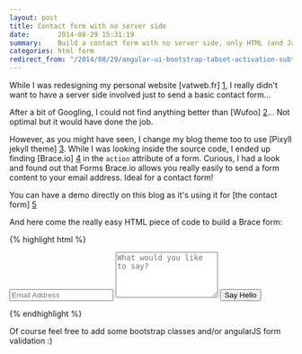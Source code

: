 ```yaml
---
layout: post
title: Contact form with no server side
date:       2014-08-29 15:31:19
summary:    Build a contact form with no server side, only HTML (and Javascript if you want)
categories: html form
redirect_from: "/2014/08/29/angular-ui-bootstrap-tabset-activation-subtab.html"
---
```


While I was redesigning my personal website [vatweb.fr] [1], I really didn't want to have a server side involved just to send a basic contact form...

After a bit of Googling, I could not find anything better than [Wufoo] [2]... Not optimal but it would have done the job.

However, as you might have seen, I change my blog theme too to use [Pixyll jekyll theme] [3]. While I was looking inside the source code, I ended up finding [Brace.io] [4] in the `action` attribute of a form. Curious, I had a look and found out that Forms Brace.io allows you really easily to send a form content to your email address. Ideal for a contact form!

You can have a demo directly on this blog as it's using it for [the contact form] [5]

And here come the really easy HTML piece of code to build a Brace form:

{% highlight html %}
<form action="https://forms.brace.io/you@youremail.com" method="POST">
<input type="text" name="email" placeholder="Email Address">
<textarea type="text" name="content" rows="5" placeholder="What would you like to say?"></textarea>
<input type="submit" value="Say Hello">
</form>
{% endhighlight %}

Of course feel free to add some bootstrap classes and/or angularJS form validation :)

  [1]: http://vatweb.fr
  [2]: http://wufoo.com
  [3]: http://pixyll.com/
  [4]: http://forms.brace.io/
  [5]: http://vincentaudebert.github.io/contact.html
